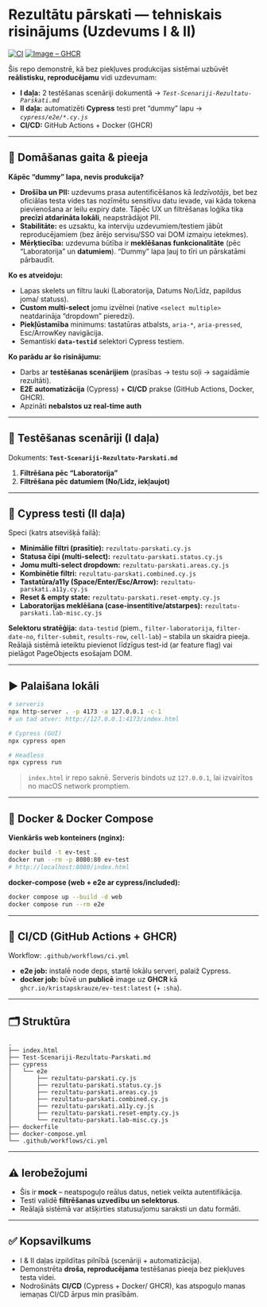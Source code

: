 # Rezultātu pārskati — tehniskais risinājums (Uzdevums I & II)

[![CI](https://github.com/kristapskrauze/ev-test/actions/workflows/ci.yml/badge.svg)](https://github.com/kristapskrauze/ev-test/actions/workflows/ci.yml)
[![Image – GHCR](https://img.shields.io/badge/image-ghcr.io%2Fkristapskrauze%2Fev--test-blue)](#-docker-image)

Šis repo demonstrē, kā bez piekļuves produkcijas sistēmai uzbūvēt **reālistisku, reproducējamu** vidi uzdevumam:

* **I daļa:** 2 testēšanas scenāriji dokumentā
  → *`Test-Scenariji-Rezultatu-Parskati.md`*
* **II daļa:** automatizēti **Cypress** testi pret “dummy” lapu
  → *`cypress/e2e/*.cy.js`*
* **CI/CD:** GitHub Actions + Docker (GHCR)

---

## 🤔 Domāšanas gaita & pieeja

**Kāpēc “dummy” lapa, nevis produkcija?**

* **Drošība un PII:** uzdevums prasa autentificēšanos kā *Iedzīvotājs*, bet bez oficiālas testa vides tas nozīmētu sensitīvu datu ievade, vai kāda tokena pievienošana ar leilu expiry date. Tāpēc UX un filtrēšanas loģika tika **precīzi atdarināta lokāli**, neapstrādājot PII.
* **Stabilitāte:** es uzsaktu, ka interviju uzdevumiem/testiem jābūt reproducējamiem (bez ārējo servisu/SSO vai DOM izmaiņu ietekmes).
* **Mērķtiecība:** uzdevuma būtība ir **meklēšanas funkcionalitāte** (pēc “Laboratorija” un **datumiem**). “Dummy” lapa ļauj to tīri un pārskatāmi pārbaudīt.

**Ko es atveidoju:**

* Lapas skelets un filtru lauki (Laboratorija, Datums No/Līdz, papildus joma/ statuss).
* **Custom multi-select** jomu izvēlnei (native `<select multiple>` neatdarināja “dropdown” pieredzi).
* **Piekļūstamība** minimums: tastatūras atbalsts, `aria-*`, `aria-pressed`, Esc/ArrowKey navigācija.
* Semantiski **`data-testid`** selektori Cypress testiem.

**Ko parādu ar šo risinājumu:**

* Darbs ar **testēšanas scenārijiem** (prasības → testu soļi → sagaidāmie rezultāti).
* **E2E automatizācija** (Cypress) + **CI/CD** prakse (GitHub Actions, Docker, GHCR).
* Apzināti **nebalstos uz real-time auth** 

---

## 🧪 Testēšanas scenāriji (I daļa)

Dokuments: **`Test-Scenariji-Rezultatu-Parskati.md`**

1. **Filtrēšana pēc “Laboratorija”**
2. **Filtrēšana pēc datumiem (No/Līdz, iekļaujot)**

---

## 🤖 Cypress testi (II daļa)

Speci (katrs atsevišķā failā):

* **Minimālie filtri (prasītie):**
  `rezultatu-parskati.cy.js`
* **Statusa čipi (multi-select):**
  `rezultatu-parskati.status.cy.js`
* **Jomu multi-select dropdown:**
  `rezultatu-parskati.areas.cy.js`
* **Kombinētie filtri:**
  `rezultatu-parskati.combined.cy.js`
* **Tastatūra/a11y (Space/Enter/Esc/Arrow):**
  `rezultatu-parskati.a11y.cy.js`
* **Reset & empty state:**
  `rezultatu-parskati.reset-empty.cy.js`
* **Laboratorijas meklēšana (case-insentitive/atstarpes):**
  `rezultatu-parskati.lab-misc.cy.js`

**Selektoru stratēģija:** `data-testid` (piem., `filter-laboratorija`, `filter-date-no`, `filter-submit`, `results-row`, `cell-lab`) – stabila un skaidra pieeja. Reālajā sistēmā ieteiktu pievienot līdzīgus test-id (ar feature flag) vai pielāgot PageObjects esošajam DOM.

---

## ▶️ Palaišana lokāli

```bash
# serveris
npx http-server . -p 4173 -a 127.0.0.1 -c-1
# un tad atver: http://127.0.0.1:4173/index.html

# Cypress (GUI)
npx cypress open

# Headless
npx cypress run
```

> `index.html` ir repo saknē. Serveris bindots uz `127.0.0.1`, lai izvairītos no macOS network promptiem.

---

## 🐳 Docker & Docker Compose

**Vienkāršs web konteiners (nginx):**

```bash
docker build -t ev-test .
docker run --rm -p 8080:80 ev-test
# http://localhost:8080/index.html
```

**docker-compose (web + e2e ar cypress/included):**

```bash
docker compose up --build -d web
docker compose run --rm e2e
```

---

## 🔁 CI/CD (GitHub Actions + GHCR)

Workflow: `.github/workflows/ci.yml`

* **e2e job:** instalē node deps, startē lokālu serveri, palaiž Cypress.
* **docker job:** būvē un **publicē** image uz **GHCR** kā
  `ghcr.io/kristapskrauze/ev-test:latest` (+ `:sha`).

---

## 🗂️ Struktūra

```
.
├── index.html
├── Test-Scenariji-Rezultatu-Parskati.md
├── cypress
│   └── e2e
│       ├── rezultatu-parskati.cy.js
│       ├── rezultatu-parskati.status.cy.js
│       ├── rezultatu-parskati.areas.cy.js
│       ├── rezultatu-parskati.combined.cy.js
│       ├── rezultatu-parskati.a11y.cy.js
│       ├── rezultatu-parskati.reset-empty.cy.js
│       └── rezultatu-parskati.lab-misc.cy.js
├── dockerfile
├── docker-compose.yml
└── .github/workflows/ci.yml
```

---

## ⚠️ Ierobežojumi

* Šis ir **mock** – neatspoguļo reālus datus, netiek veikta autentifikācija.
* Testi validē **filtrēšanas uzvedību un selektorus**.
* Reālajā sistēmā var atšķirties statusu/jomu saraksti un datu formāti.

---

## ✅ Kopsavilkums

* I & II daļas izpildītas pilnībā (scenāriji + automatizācija).
* Demonstrēta **droša, reproducējama** testēšanas pieeja bez piekļuves testa videi.
* Nodrošināts **CI/CD** (Cypress + Docker/ GHCR), kas atspoguļo manas iemaņas CI/CD ārpus min prasībām.
